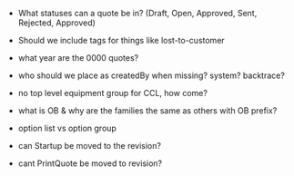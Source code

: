 - What statuses can a quote be in? (Draft, Open, Approved, Sent, Rejected, Approved)
- Should we include tags for things like lost-to-customer
- what year are the 0000 quotes? 
- who should we place as createdBy when missing? system? backtrace?
- no top level equipment group for CCL, how come?
- what is OB & why are the families the same as others with OB prefix?
- option list vs option group

- can Startup be moved to the revision?
- cant PrintQuote be moved to revision?